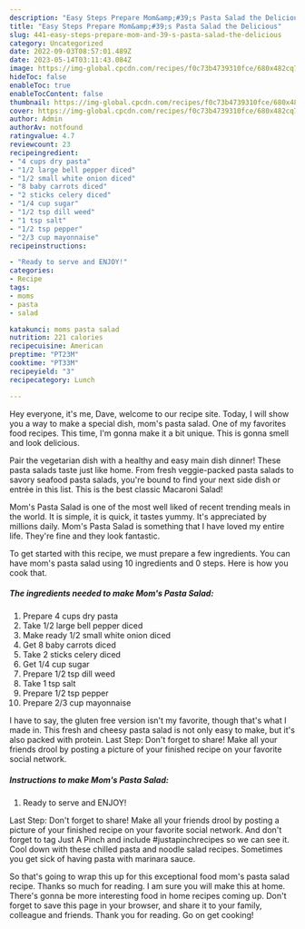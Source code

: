 ```yaml
---
description: "Easy Steps Prepare Mom&amp;#39;s Pasta Salad the Delicious"
title: "Easy Steps Prepare Mom&amp;#39;s Pasta Salad the Delicious"
slug: 441-easy-steps-prepare-mom-and-39-s-pasta-salad-the-delicious
category: Uncategorized
date: 2022-09-03T08:57:01.489Z
date: 2023-05-14T03:11:43.084Z
image: https://img-global.cpcdn.com/recipes/f0c73b4739310fce/680x482cq70/moms-pasta-salad-recipe-main-photo.jpg
hideToc: false
enableToc: true
enableTocContent: false
thumbnail: https://img-global.cpcdn.com/recipes/f0c73b4739310fce/680x482cq70/moms-pasta-salad-recipe-main-photo.jpg
cover: https://img-global.cpcdn.com/recipes/f0c73b4739310fce/680x482cq70/moms-pasta-salad-recipe-main-photo.jpg
author: Admin
authorAv: notfound
ratingvalue: 4.7
reviewcount: 23
recipeingredient:
- "4 cups dry pasta"
- "1/2 large bell pepper diced"
- "1/2 small white onion diced"
- "8 baby carrots diced"
- "2 sticks celery diced"
- "1/4 cup sugar"
- "1/2 tsp dill weed"
- "1 tsp salt"
- "1/2 tsp pepper"
- "2/3 cup mayonnaise"
recipeinstructions:

- "Ready to serve and ENJOY!"
categories:
- Recipe
tags:
- moms
- pasta
- salad

katakunci: moms pasta salad 
nutrition: 221 calories
recipecuisine: American
preptime: "PT23M"
cooktime: "PT33M"
recipeyield: "3"
recipecategory: Lunch

---
```



Hey everyone, it's me, Dave, welcome to our recipe site. Today, I will show you a way to make a special dish, mom&#39;s pasta salad. One of my favorites food recipes. This time, I'm gonna make it a bit unique. This is gonna smell and look delicious.

Pair the vegetarian dish with a healthy and easy main dish dinner! These pasta salads taste just like home. From fresh veggie-packed pasta salads to savory seafood pasta salads, you&#39;re bound to find your next side dish or entrée in this list. This is the best classic Macaroni Salad!

Mom&#39;s Pasta Salad is one of the most well liked of recent trending meals in the world. It is simple, it is quick, it tastes yummy. It's appreciated by millions daily. Mom&#39;s Pasta Salad is something that I have loved my entire life. They're fine and they look fantastic.


To get started with this recipe, we must prepare a few ingredients. You can have mom&#39;s pasta salad using 10 ingredients and 0 steps. Here is how you cook that.

<!--inarticleads1-->

##### The ingredients needed to make Mom&#39;s Pasta Salad:

1. Prepare 4 cups dry pasta
1. Take 1/2 large bell pepper diced
1. Make ready 1/2 small white onion diced
1. Get 8 baby carrots diced
1. Take 2 sticks celery diced
1. Get 1/4 cup sugar
1. Prepare 1/2 tsp dill weed
1. Take 1 tsp salt
1. Prepare 1/2 tsp pepper
1. Prepare 2/3 cup mayonnaise


I have to say, the gluten free version isn&#39;t my favorite, though that&#39;s what I made in. This fresh and cheesy pasta salad is not only easy to make, but it&#39;s also packed with protein. Last Step: Don&#39;t forget to share! Make all your friends drool by posting a picture of your finished recipe on your favorite social network. 

<!--inarticleads2-->

##### Instructions to make Mom&#39;s Pasta Salad:


1. Ready to serve and ENJOY!

Last Step: Don&#39;t forget to share! Make all your friends drool by posting a picture of your finished recipe on your favorite social network. And don&#39;t forget to tag Just A Pinch and include #justapinchrecipes so we can see it. Cool down with these chilled pasta and noodle salad recipes. Sometimes you get sick of having pasta with marinara sauce. 

So that's going to wrap this up for this exceptional food mom&#39;s pasta salad recipe. Thanks so much for reading. I am sure you will make this at home. There's gonna be more interesting food in home recipes coming up. Don't forget to save this page in your browser, and share it to your family, colleague and friends. Thank you for reading. Go on get cooking!
